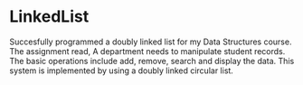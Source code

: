 # LinkedList
Succesfully programmed a doubly linked list for my Data Structures course. The assignment read, A department needs to manipulate student records. The basic operations include add, remove, search and display the data. This system is implemented by using a doubly linked circular list.
